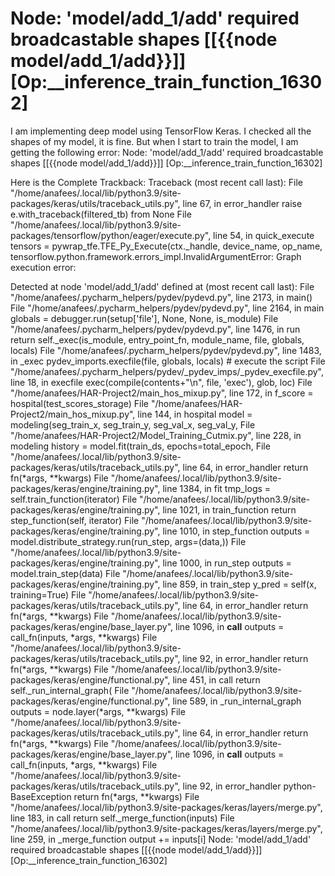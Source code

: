 
# Node: 'model/add_1/add' required broadcastable shapes [[{{node model/add_1/add}}]] [Op:__inference_train_function_16302]

I am implementing deep model using TensorFlow Keras. I checked all the shapes of my model, it is fine. But when I start to train the model, I am getting the following error:
Node: 'model/add_1/add'
required broadcastable shapes
     [[{{node model/add_1/add}}]] [Op:__inference_train_function_16302]

Here is the Complete Trackback:
Traceback (most recent call last):
  File "/home/anafees/.local/lib/python3.9/site-packages/keras/utils/traceback_utils.py", line 67, in error_handler
    raise e.with_traceback(filtered_tb) from None
  File "/home/anafees/.local/lib/python3.9/site-packages/tensorflow/python/eager/execute.py", line 54, in quick_execute
    tensors = pywrap_tfe.TFE_Py_Execute(ctx._handle, device_name, op_name,
tensorflow.python.framework.errors_impl.InvalidArgumentError: Graph execution error:

Detected at node 'model/add_1/add' defined at (most recent call last):
    File "/home/anafees/.pycharm_helpers/pydev/pydevd.py", line 2173, in <module>
      main()
    File "/home/anafees/.pycharm_helpers/pydev/pydevd.py", line 2164, in main
      globals = debugger.run(setup['file'], None, None, is_module)
    File "/home/anafees/.pycharm_helpers/pydev/pydevd.py", line 1476, in run
      return self._exec(is_module, entry_point_fn, module_name, file, globals, locals)
    File "/home/anafees/.pycharm_helpers/pydev/pydevd.py", line 1483, in _exec
      pydev_imports.execfile(file, globals, locals)  # execute the script
    File "/home/anafees/.pycharm_helpers/pydev/_pydev_imps/_pydev_execfile.py", line 18, in execfile
      exec(compile(contents+"\n", file, 'exec'), glob, loc)
    File "/home/anafees/HAR-Project2/main_hos_mixup.py", line 172, in <module>
      f_score = hospital(test_scores_storage)
    File "/home/anafees/HAR-Project2/main_hos_mixup.py", line 144, in hospital
      model = modeling(seg_train_x, seg_train_y, seg_val_x, seg_val_y,
    File "/home/anafees/HAR-Project2/Model_Training_Cutmix.py", line 228, in modeling
      history = model.fit(train_ds, epochs=total_epoch,
    File "/home/anafees/.local/lib/python3.9/site-packages/keras/utils/traceback_utils.py", line 64, in error_handler
      return fn(*args, **kwargs)
    File "/home/anafees/.local/lib/python3.9/site-packages/keras/engine/training.py", line 1384, in fit
      tmp_logs = self.train_function(iterator)
    File "/home/anafees/.local/lib/python3.9/site-packages/keras/engine/training.py", line 1021, in train_function
      return step_function(self, iterator)
    File "/home/anafees/.local/lib/python3.9/site-packages/keras/engine/training.py", line 1010, in step_function
      outputs = model.distribute_strategy.run(run_step, args=(data,))
    File "/home/anafees/.local/lib/python3.9/site-packages/keras/engine/training.py", line 1000, in run_step
      outputs = model.train_step(data)
    File "/home/anafees/.local/lib/python3.9/site-packages/keras/engine/training.py", line 859, in train_step
      y_pred = self(x, training=True)
    File "/home/anafees/.local/lib/python3.9/site-packages/keras/utils/traceback_utils.py", line 64, in error_handler
      return fn(*args, **kwargs)
    File "/home/anafees/.local/lib/python3.9/site-packages/keras/engine/base_layer.py", line 1096, in __call__
      outputs = call_fn(inputs, *args, **kwargs)
    File "/home/anafees/.local/lib/python3.9/site-packages/keras/utils/traceback_utils.py", line 92, in error_handler
      return fn(*args, **kwargs)
    File "/home/anafees/.local/lib/python3.9/site-packages/keras/engine/functional.py", line 451, in call
      return self._run_internal_graph(
    File "/home/anafees/.local/lib/python3.9/site-packages/keras/engine/functional.py", line 589, in _run_internal_graph
      outputs = node.layer(*args, **kwargs)
    File "/home/anafees/.local/lib/python3.9/site-packages/keras/utils/traceback_utils.py", line 64, in error_handler
      return fn(*args, **kwargs)
    File "/home/anafees/.local/lib/python3.9/site-packages/keras/engine/base_layer.py", line 1096, in __call__
      outputs = call_fn(inputs, *args, **kwargs)
    File "/home/anafees/.local/lib/python3.9/site-packages/keras/utils/traceback_utils.py", line 92, in error_handler
python-BaseException
      return fn(*args, **kwargs)
    File "/home/anafees/.local/lib/python3.9/site-packages/keras/layers/merge.py", line 183, in call
      return self._merge_function(inputs)
    File "/home/anafees/.local/lib/python3.9/site-packages/keras/layers/merge.py", line 259, in _merge_function
      output += inputs[i]
Node: 'model/add_1/add'
required broadcastable shapes
     [[{{node model/add_1/add}}]] [Op:__inference_train_function_16302]


        